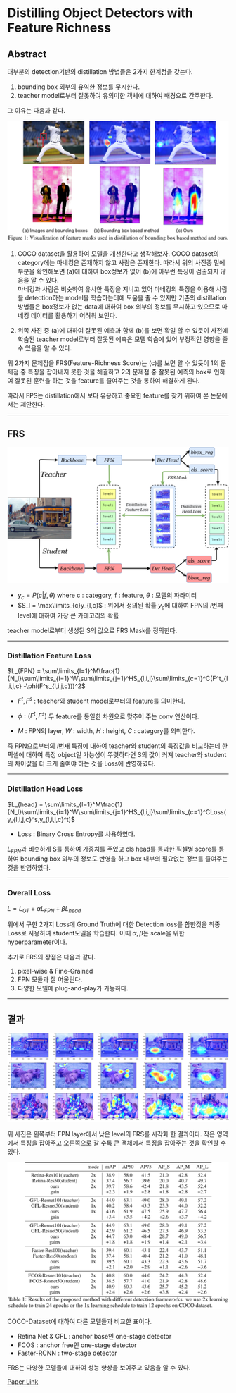 # Distilling Object Detectors with Feature Richness

## Abstract

대부분의 detection기반의 distillation 방법들은 2가지 한계점을 갖는다.
1. bounding box 외부의 유익한 정보를 무시한다. 
2. teacher model로부터 잘못하여 유의미한 객체에 대하여 배경으로 간주한다.

그 이유는 다음과 같다.

<img src="../Distilling Object Detectors with Feature Richness/images/Fig1.jpeg">

1. COCO dataset을 활용하여 모델을 개선한다고 생각해보자. COCO dataset의 category에는 마네킹은 존재하지 않고 사람은 존재한다. 따라서 위의 사진중 밑에 부분을 확인해보면 (a)에 대하여 box정보가 없어 (b)에 아무런 특징이 검출되지 않음을 알 수 있다. \
마네킹과 사람은 비슷하여 유사한 특징을 지니고 있어 마네킹의 특징을 이용해 사람을 detection하는 model을 학습하는데에 도움을 줄 수 있지만 기존의 distillation방법들은 box정보가 없는 data에 대하여 box 외부의 정보를 무시하고 있으므로 마네킹 데이터를 활용하기 어려워 보인다.

2. 위쪽 사진 중 (a)에 대하여 잘못된 예측과 함께 (b)를 보면 확일 할 수 있듯이 사전에 학습된 teacher model로부터 잘못된 예측은 모델 학습에 있어 부정적인 영향을 줄 수 있음을 알 수 있다.

위 2가지 문제점을 FRS(Feature-Richness Score)는 (c)를 보면 알 수 있듯이 1의 문제점 중 특징을 잡아내지 못한 것을 해결하고 2의 문제점 중 잘못된 예측의 box로 인하여 잘못된 훈련을 하는 것을 feature를 줄여주는 것을 통하여 해결하게 된다.

 따라서 FPS는 distillation에서 보다 유용하고 중요한 feature를 찾기 위하여 본 논문에서는 제안한다.

---

## FRS
<img src="../Distilling Object Detectors with Feature Richness/images/Fig2.jpeg">


- $y_c = P(c|f,\theta)$ where c : category, f : feature, $\theta$ : 모델의 파라미터
- $S_l = \max\limits_{c}y_{l,c}$ : 위에서 정의된 확률 $y_c$에 대하여 FPN의 $l$번째 level에 대하여 가장 큰 카테고리의 확률

teacher model로부터 생성된 S의 값으로 FRS Mask를 정의한다.

---

### Distillation Feature Loss

$L_{FPN} = \sum\limits_{l=1}^M\frac{1}{N_l}\sum\limits_{i=1}^W\sum\limits_{j=1}^HS_{l,i,j}\sum\limits_{c=1}^C(F^t_{l,i,j,c} -\phi(F^s_{l,i,j,c}))^2$

- $F^t,F^s$ : teacher와 student model로부터의 feature를 의미한다.

- $\phi : (F^t,F^s)$ 두 feature를 동일한 차원으로 맞추어 주는 conv 연산이다.

- $M$ : FPN의 layer, $W$ : width, $H$ : height, $C$ : category를 의미한다.

즉 FPN으로부터의 $l$번재 특징에 대하여 teacher와 student의 특징값을 비교하는데 한 픽셀에 대하여 특정 object일 가능성이 뚜렷하다면 S의 값이 커져 teacher와 student의 차이값을 더 크게 줄여야 하는 것을 Loss에 반영하였다.

---

### Distillation Head Loss

$L_{head} = \sum\limits_{l=1}^M\frac{1}{N_l}\sum\limits_{i=1}^W\sum\limits_{j=1}^HS_{l,i,j}\sum\limits_{c=1}^CLoss(y_{l,i,j,c}^s,y_{l,i,j,c}^t)$

- Loss : Binary Cross Entropy를 사용하였다.

$L_{FPN}$과 비슷하게 S를 통하여 가중치를 주었고 cls head를 통과한 픽셀별 score를 통하여 bounding box 외부의 정보도 반영을 하고 box 내부의 필요없는 정보를 줄여주는 것을 반영하였다.

---

### Overall Loss

$L = L_{GT} + \alpha L_{FPN} + \beta L_{head}$

위에서 구한 2가지 Loss에 Ground Truth에 대한    Detection loss를 합한것을 최종 Loss로 사용하여 student모델을 학습한다. 이때 $\alpha, \beta$는 scale을 위한 hyperparameter이다.

추가로 FRS의 장점은 다음과 같다.
1. pixel-wise & Fine-Grained
2. FPN 모듈과 잘 어울린다.
3. 다양한 모델에 plug-and-play가 가능하다.

---

## 결과

<img src="../Distilling Object Detectors with Feature Richness/images/Fig3.jpeg">

위 사진은 왼쪽부터 FPN layer에서 낮은 level의 FRS를 시각화 한 결과이다. 작은 영역에서 특징을 잡아주고 오른쪽으로 갈 수록 큰 객체에서 특징을 잡아주는 것을 확인할 수 있다.

<img src="../Distilling Object Detectors with Feature Richness/images/Table1.jpeg">

COCO-Dataset에 대하여 다른 모델들과 비교한 표이다.
- Retina Net & GFL : anchor base인 one-stage detector
- FCOS : anchor free인 one-stage detector
- Faster-RCNN : two-stage detector

FRS는 다양한 모델들에 대하여 성능 향상을 보여주고 있음을 알 수 있다.

[Paper Link](https://arxiv.org/abs/2111.00674)




